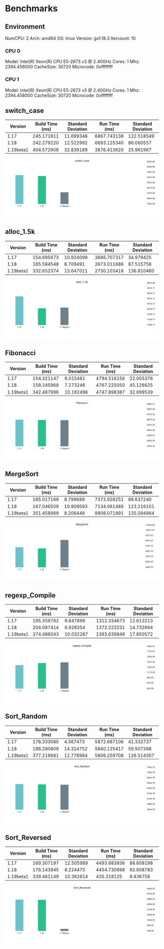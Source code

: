 # Benchmarks

## Environment

NumCPU: 2
Arch: amd64
OS: linux
Version: go1.18.3
Itercount: 10
### CPU 0

Model: Intel(R) Xeon(R) CPU E5-2673 v3 @ 2.40GHz
Cores: 1
Mhz: 2394.458000
CacheSize: 30720
Microcode: 0xffffffff

### CPU 1

Model: Intel(R) Xeon(R) CPU E5-2673 v3 @ 2.40GHz
Cores: 1
Mhz: 2394.458000
CacheSize: 30720
Microcode: 0xffffffff

## switch_case

| Version | Build Time (ms) | Standard Deviation | Run Time (ms) | Standard Deviation |
| ------ | ------ | ------ | ------ | ------ |
| 1.17 | 245.171811 | 11.699348 | 6867.743138 | 122.518549 |
| 1.18 | 242.279220 | 12.522992 | 6693.125340 | 86.060557 |
| 1.19beta1 | 404.572906 | 32.839189 | 3876.413620 | 25.961967 |

![switch_case](./725e73000e499ff7420aa0f5b1c7dfb379e3381a122e47e5d482cb597e03166a.png)

## alloc_1.5k

| Version | Build Time (ms) | Standard Deviation | Run Time (ms) | Standard Deviation |
| ------ | ------ | ------ | ------ | ------ |
| 1.17 | 154.695673 | 10.924099 | 3686.707317 | 34.979425 |
| 1.18 | 165.584548 | 6.709491 | 2673.011686 | 87.515756 |
| 1.19beta1 | 332.652374 | 13.647011 | 2730.103418 | 136.910460 |

![alloc_1.5k](./78691b2f49e91d20e4fc03ba30be4e2828c5acd9ddd58fbf8d3e5b21bed97b8d.png)

## Fibonacci

| Version | Build Time (ms) | Standard Deviation | Run Time (ms) | Standard Deviation |
| ------ | ------ | ------ | ------ | ------ |
| 1.17 | 154.321147 | 6.015481 | 4794.516156 | 22.005376 |
| 1.18 | 158.245968 | 7.273246 | 4767.225050 | 45.126625 |
| 1.19beta1 | 342.487996 | 10.192496 | 4747.898387 | 32.699539 |

![Fibonacci](./016be0f0bc3aacaadb309d0adc2b1024980e3775065236c79ab0d186380b4f83.png)

## MergeSort

| Version | Build Time (ms) | Standard Deviation | Run Time (ms) | Standard Deviation |
| ------ | ------ | ------ | ------ | ------ |
| 1.17 | 165.017169 | 8.799689 | 7373.928251 | 68.637240 |
| 1.18 | 167.046509 | 10.909593 | 7134.061489 | 123.116101 |
| 1.19beta1 | 351.458969 | 8.206448 | 8808.071891 | 135.094964 |

![MergeSort](./619024e898d5dcaadcf23d3b2f3a22d86c871a7b76284aafd1eb289200c2e49a.png)

## regexp_Compile

| Version | Build Time (ms) | Standard Deviation | Run Time (ms) | Standard Deviation |
| ------ | ------ | ------ | ------ | ------ |
| 1.17 | 195.359782 | 6.647899 | 1312.334673 | 12.613213 |
| 1.18 | 204.087414 | 6.928354 | 1372.223231 | 14.732664 |
| 1.19beta1 | 374.486043 | 10.032287 | 1393.639848 | 17.850572 |

![regexp_Compile](./b52c0e0ed5be138613a41e4ac82fa786572d3635aa9d38700ddd7703cdee0d33.png)

## Sort_Random

| Version | Build Time (ms) | Standard Deviation | Run Time (ms) | Standard Deviation |
| ------ | ------ | ------ | ------ | ------ |
| 1.17 | 178.333080 | 4.367473 | 5872.687106 | 41.332737 |
| 1.18 | 188.280809 | 14.314752 | 5840.125417 | 59.507398 |
| 1.19beta1 | 377.219681 | 12.778984 | 5806.259708 | 126.514307 |

![Sort_Random](./7a0a58c9e3b5825d5c91544e7e01469f5aeb4b3af178a861bf75b9731df604c0.png)

## Sort_Reversed

| Version | Build Time (ms) | Standard Deviation | Run Time (ms) | Standard Deviation |
| ------ | ------ | ------ | ------ | ------ |
| 1.17 | 169.307197 | 12.505989 | 4493.683936 | 88.608198 |
| 1.18 | 176.143945 | 6.224475 | 4454.730698 | 92.608783 |
| 1.19beta1 | 339.461149 | 10.362614 | 435.318125 | 9.436758 |

![Sort_Reversed](./4f239a2e282214a7bf7c377fcf6bb4540d0934ce7ce00fadb75e8eeeb38d843d.png)

